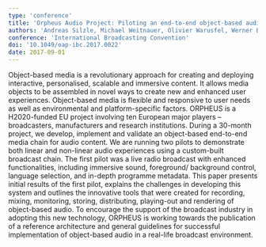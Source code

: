 ```yaml
---
type: 'conference'
title: 'Orpheus Audio Project: Piloting an end-to-end object-based audio broadcast chain'
authors: 'Andreas Silzle, Michael Weitnauer, Olivier Warusfel, Werner Bleisteiner, Tillman Herberger, Nicolas Epain, Benjamin Duval, Niels Bogaards, Chris Baume and Uwe Herzog'
conference: 'International Broadcasting Convention'
doi: '10.1049/oap-ibc.2017.0022'
date: 2017-09-01
---
```

Object-based media is a revolutionary approach for creating and deploying interactive, personalised, scalable and
immersive content. It allows media objects to be assembled in novel ways to create new and enhanced user experiences.
Object-based media is flexible and responsive to user needs as well as environmental and platform-specific factors.
ORPHEUS is a H2020-funded EU project involving ten European major players – broadcasters, manufacturers and research
institutions. During a 30-month project, we develop, implement and validate an object-based end-to-end media chain for
audio content. We are running two pilots to demonstrate both linear and non-linear audio experiences using a
custom-built broadcast chain. The first pilot was a live radio broadcast with enhanced functionalities, including
immersive sound, foreground/ background control, language selection, and in-depth programme metadata.  This paper
presents initial results of the first pilot, explains the challenges in developing this system and outlines the
innovative tools that were created for recording, mixing, monitoring, storing, distributing, playing-out and rendering
of object-based audio. To encourage the support of the broadcast industry in adopting this new technology, ORPHEUS is
working towards the publication of a reference architecture and general guidelines for successful implementation of
object-based audio in a real-life broadcast environment.
